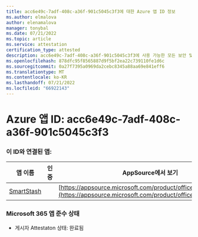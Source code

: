 ```yaml
---
title: acc6e49c-7adf-408c-a36f-901c5045c3f3에 대한 Azure 앱 ID 정보
ms.author: elmalova
author: elenamalova
manager: tonybal
ms.date: 07/21/2022
ms.topic: article
ms.service: attestation
certification_type: attested
description: acc6e49c-7adf-408c-a36f-901c5045c3f3에 사용 가능한 모든 보안 및 규정 준수 정보입니다.
ms.openlocfilehash: 878dfc95f8565887d9f5bf2ea22c739110fe1d6c
ms.sourcegitcommit: 0a27f7395a0969da2cebc8345a88aa69e841eff6
ms.translationtype: MT
ms.contentlocale: ko-KR
ms.lasthandoff: 07/21/2022
ms.locfileid: "66922143"
---
```

# <a name="azure-app-id-acc6e49c-7adf-408c-a36f-901c5045c3f3"></a>Azure 앱 ID: acc6e49c-7adf-408c-a36f-901c5045c3f3


### <a name="apps-associated-with-this-id"></a>이 ID와 연결된 앱:
| **앱 이름** | **인증** | **AppSource에서 보기** |
|--------------|---------------|-----------------------|
| [SmartStash](../forward/WA200004223.md) |  | [https://appsource.microsoft.com/product/office/WA200004223](https://appsource.microsoft.com/product/office/WA200004223) |

### <a name="microsoft-365-app-compliance-status"></a>Microsoft 365 앱 준수 상태
- 게시자 Attestaton 상태: 완료됨
